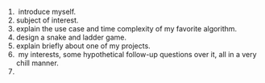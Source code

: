 1.  introduce myself.
2. subject of interest.
3. explain the use case and time complexity of my favorite algorithm.
4. design a snake and ladder game.
5. explain briefly about one of my projects.
6.  my interests, some hypothetical follow-up questions over it, all in a very chill manner.
7. 
